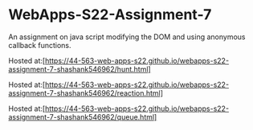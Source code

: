 # WebApps-S22-Assignment-7
An assignment on java script modifying the DOM and using anonymous callback functions.

Hosted at:[https://44-563-web-apps-s22.github.io/webapps-s22-assignment-7-shashank546962/hunt.html]

Hosted at:[https://44-563-web-apps-s22.github.io/webapps-s22-assignment-7-shashank546962/reaction.html]

Hosted at:[https://44-563-web-apps-s22.github.io/webapps-s22-assignment-7-shashank546962/queue.html]


